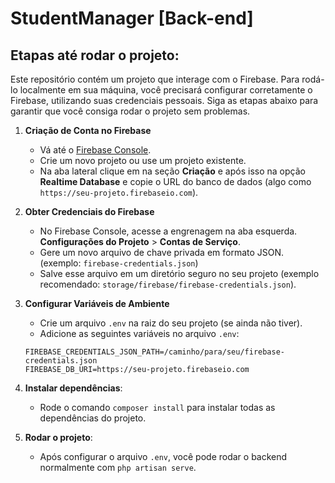 # StudentManager [Back-end]

## Etapas até rodar o projeto:

Este repositório contém um projeto que interage com o Firebase. Para rodá-lo localmente em sua máquina, você precisará configurar corretamente o Firebase, utilizando suas credenciais pessoais. Siga as etapas abaixo para garantir que você consiga rodar o projeto sem problemas.

1. **Criação de Conta no Firebase**

   - Vá até o [Firebase Console](https://console.firebase.google.com/).
   - Crie um novo projeto ou use um projeto existente.
   - Na aba lateral clique em na seção **Criação** e após isso na opção **Realtime Database** e copie o URL do banco de dados (algo como `https://seu-projeto.firebaseio.com`).

2. **Obter Credenciais do Firebase**

   - No Firebase Console, acesse a engrenagem na aba esquerda. **Configurações do Projeto** > **Contas de Serviço**.
   - Gere um novo arquivo de chave privada em formato JSON. (exemplo: `firebase-credentials.json`)
   - Salve esse arquivo em um diretório seguro no seu projeto (exemplo recomendado: `storage/firebase/firebase-credentials.json`).

3. **Configurar Variáveis de Ambiente**

   - Crie um arquivo `.env` na raiz do seu projeto (se ainda não tiver).
   - Adicione as seguintes variáveis no arquivo `.env`:

   ```env
   FIREBASE_CREDENTIALS_JSON_PATH=/caminho/para/seu/firebase-credentials.json
   FIREBASE_DB_URI=https://seu-projeto.firebaseio.com

5. **Instalar dependências**:
   - Rode o comando `composer install` para instalar todas as dependências do projeto.

6. **Rodar o projeto**:
   - Após configurar o arquivo `.env`, você pode rodar o backend normalmente com `php artisan serve`.

